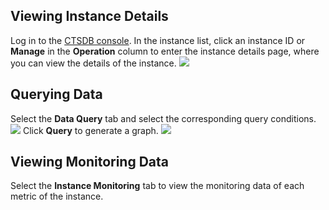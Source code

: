 ## Viewing Instance Details
Log in to the [CTSDB console](https://console.cloud.tencent.com/ctsdb). In the instance list, click an instance ID or **Manage** in the **Operation** column to enter the instance details page, where you can view the details of the instance.
![](https://main.qcloudimg.com/raw/d92745ed86f3523da3b77a6df81a235c.png)

## Querying Data
Select the **Data Query** tab and select the corresponding query conditions.
![](https://main.qcloudimg.com/raw/fa28ed65f7179203e43bcfd05ab1c793.png)
Click **Query** to generate a graph.
![](https://main.qcloudimg.com/raw/a1ae323587748c214dcfea89a945a2c2.png)

## Viewing Monitoring Data
Select the **Instance Monitoring** tab to view the monitoring data of each metric of the instance.

